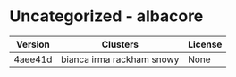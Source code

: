# Uncategorized - albacore







| Version | Clusters | License |
| ------- | -------- | ------- |
| 4aee41d | bianca irma rackham snowy | None |
